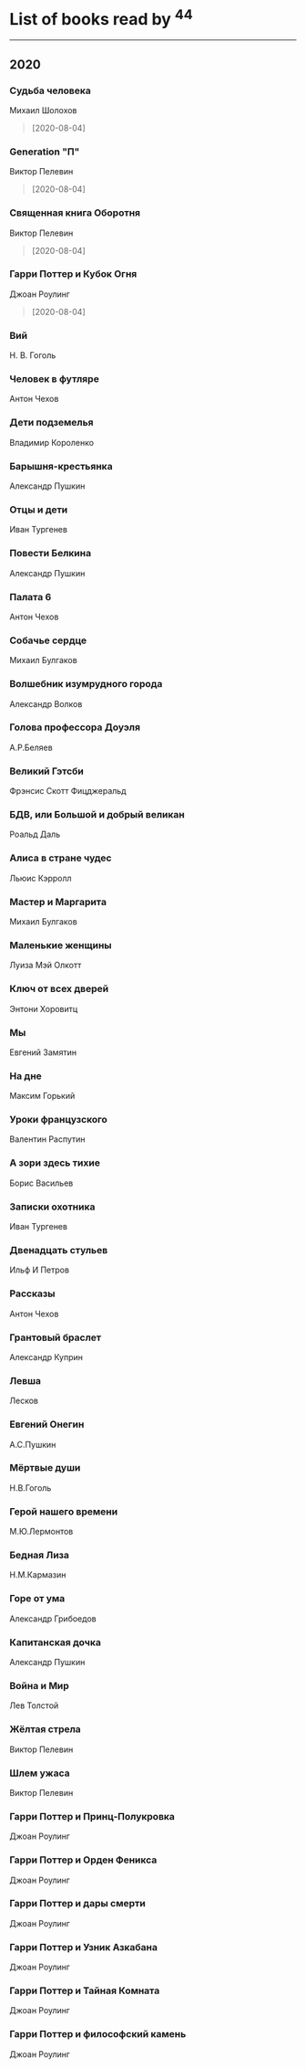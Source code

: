 # List of books read by [](http://vk.com/id300123225)<sup>44</sup>
---

## 2020

### Судьба человека
Михаил Шолохов
> [2020-08-04] 


### Generation "П"
Виктор Пелевин
> [2020-08-04] 


### Священная книга Оборотня
Виктор Пелевин
> [2020-08-04] 


### Гарри Поттер и Кубок Огня
Джоан Роулинг
> [2020-08-04] 


### Вий
Н. В. Гоголь


### Человек в футляре
Антон Чехов


### Дети подземелья
Владимир Короленко


### Барышня-крестьянка
Александр Пушкин


### Отцы и дети
Иван Тургенев


### Повести Белкина
Александр Пушкин


### Палата 6
Антон Чехов


### Собачье сердце
Михаил Булгаков


### Волшебник изумрудного города
Александр Волков


### Голова профессора Доуэля
А.Р.Беляев


### Великий Гэтсби
Фрэнсис Скотт Фицджеральд


### БДВ, или Большой и добрый великан
Роальд Даль


### Алиса в стране чудес
Льюис Кэрролл


### Мастер и Маргарита
Михаил Булгаков


### Маленькие женщины
Луиза Мэй Олкотт


### Ключ от всех дверей
Энтони Хоровитц


### Мы
Евгений Замятин


### На дне
Максим Горький


### Уроки французского
Валентин Распутин


### А зори здесь тихие
Борис Васильев


### Записки охотника
Иван Тургенев


### Двенадцать стульев
Ильф И Петров


### Рассказы
Антон Чехов


### Грантовый браслет
Александр Куприн


### Левша
Лесков


### Евгений Онегин
А.С.Пушкин


### Мёртвые души
Н.В.Гоголь


### Герой нашего времени
М.Ю.Лермонтов


### Бедная Лиза
Н.М.Кармазин


### Горе от ума
Александр Грибоедов


### Капитанская дочка
Александр Пушкин


### Война и Мир
Лев Толстой


### Жёлтая стрела
Виктор Пелевин


### Шлем ужаса
Виктор Пелевин


### Гарри Поттер и Принц-Полукровка
Джоан Роулинг


### Гарри Поттер и Орден Феникса
Джоан Роулинг


### Гарри Поттер и дары смерти
Джоан Роулинг


### Гарри Поттер и Узник Азкабана
Джоан Роулинг


### Гарри Поттер и Тайная Комната
Джоан Роулинг


### Гарри Поттер и философский камень
Джоан Роулинг



